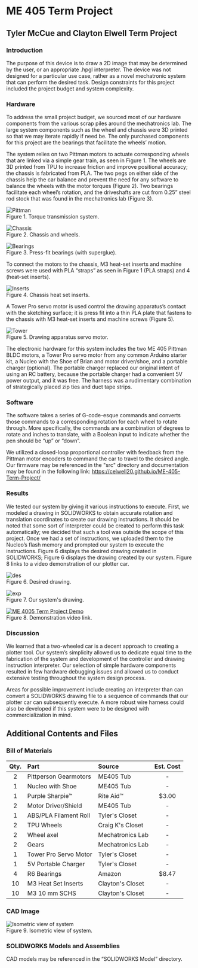 # ME 405 Term Project
## Tyler McCue and Clayton Elwell Term Project



### Introduction
The purpose of this device is to draw a 2D image that may be determined by the user, or an appropriate 
.hpgl interpreter. The device was not designed for a particular use case, rather as a novel mechatronic 
system that can perform the desired task. Design constraints for this project included the project budget 
and system complexity. 

### Hardware
To address the small project budget, we sourced most of our hardware components from the various scrap piles 
around the mechatronics lab. The large system components such as the wheel and chassis were 3D printed so that 
we may iterate rapidly if need be. The only purchased components for this project are the bearings that 
facilitate the wheels’ motion.

The system relies on two Pittman motors to actuate corresponding wheels that are linked via a simple gear train, 
as seen in Figure 1. The wheels are 3D printed from TPU to increase friction and improve positional accuracy; 
the chassis is fabricated from PLA. The two pegs on either side of the chassis help the car balance and prevent 
the need for any software to balance the wheels with the motor torques (Figure 2). Two bearings facilitate each wheel’s 
rotation, and the driveshafts are cut from 0.25” steel rod stock that was found in the mechatronics lab (Figure 3). 

![Pittman](geartrain.JPG)
<br>
Figure 1. Torque transmission system.

![Chassis](sys3.JPG)
<br>
Figure 2. Chassis and wheels.

![Bearings](sys1.JPG)
<br>
Figure 3. Press-fit bearings (with superglue).

To connect the motors to the chassis, M3 heat-set inserts and machine screws were used with PLA “straps” as 
seen in Figure 1 (PLA straps) and 4 (heat-set inserts). 

![Inserts](sys2.JPG)
<br>
Figure 4. Chassis heat set inserts.

A Tower Pro servo motor is used control the drawing apparatus’s contact with the sketching surface; it is 
press fit into a thin PLA plate that fastens to the chassis with M3 heat-set inserts and machine screws (Figure 5).

![Tower](towerpro.PNG)
<br>
Figure 5. Drawing apparatus servo motor.

The electronic hardware for this system includes the two ME 405 Pittman BLDC motors, a Tower Pro servo motor 
from any common Arduino starter kit, a Nucleo with the Shoe of Brian and motor driver/shoe, and a portable 
charger (optional). The portable charger replaced our original intent of using an RC battery, because the 
portable charger had a convenient 5V power output, and it was free. The harness was a rudimentary combination 
of strategically placed zip ties and duct tape strips.

### Software
The software takes a series of G-code-esque commands and converts those commands to a corresponding rotation 
for each wheel to rotate through. More specifically, the commands are a combination of degrees to rotate and 
inches to translate, with a Boolean input to indicate whether the pen should be “up” or “down”. 

We utilized a closed-loop proportional controller with feedback from the Pittman motor encoders to command the 
car to travel to the desired angle. Our firmware may be referenced in the "src" directory and documentation may
be found in the following link: https://celwell20.github.io/ME-405-Term-Project/

### Results
We tested our system by giving it various instructions to execute. First, we modeled a drawing in SOLIDWORKS to 
obtain accurate rotation and translation coordinates to create our drawing instructions. It should be noted that 
some sort of interpreter could be created to perform this task automatically; we decided that such a tool was 
outside the scope of this project. Once we had a set of instructions, we uploaded them to the Nucleo’s flash 
memory and prompted our system to execute the instructions. Figure 6 displays the desired drawing created in 
SOLIDWORKS; Figure 6 displays the drawing created by our system. Figure 8 links to a video demonstration of our 
plotter car.

![des](des.JPG)
<br>
Figure 6. Desired drawing.

![exp](exp.JPG)
<br>
Figure 7. Our system's drawing.

[![ME 4005 Term Project Demo](https://res.cloudinary.com/marcomontalbano/image/upload/v1647303563/video_to_markdown/images/youtube--QUkxFrMt-7k-c05b58ac6eb4c4700831b2b3070cd403.jpg)](https://www.youtube.com/watch?v=QUkxFrMt-7k "ME 405 Term Project Demo")
<br>
Figure 8. Demonstration video link.


### Discussion
We learned that a two-wheeled car is a decent approach to creating a plotter tool. Our system’s simplicity allowed 
us to dedicate equal time to the fabrication of the system and development of the controller and drawing 
instruction interpreter. Our selection of simple hardware components resulted in few hardware debugging issues 
and allowed us to conduct extensive testing throughout the system design process. 

Areas for possible improvement include creating an interpreter than can convert a SOLIDWORKS drawing file to a 
sequence of commands that our plotter car can subsequently execute. A more robust wire harness could also be 
developed if this system were to be designed with commercialization in mind. 


## Additional Contents and Files

### Bill of Materials

| Qty. | Part                  | Source                | Est. Cost |
|:----:|:----------------------|:----------------------|:---------:|
|  2   | Pittperson Gearmotors | ME405 Tub             |     -     |
|  1   | Nucleo with Shoe      | ME405 Tub             |     -     |
|  1   | Purple Sharpie&trade; | Rite Aid&trade;       |   $3.00   |
|  2   | Motor Driver/Shield   | ME405 Tub             |     -     |
|  1   | ABS/PLA Filament Roll | Tyler's Closet        |     -     |
|  2   | TPU Wheels            | Craig K's Closet      |     -     |
|  2   | Wheel axel            | Mechatronics Lab      |     -     |
|  2   | Gears                 | Mechatronics Lab      |     -     |
|  1   | Tower Pro Servo Motor | Tyler's Closet        |     -     |
|  1   | 5V Portable Charger   | Tyler's Closet        |     -     |
|  4   | R6 Bearings           | Amazon                |   $8.47   |
|  10  | M3 Heat Set Inserts   | Clayton's Closet      |     -     |
|  10  | M3 10 mm SCHS         | Clayton's Closet      |     -     |


### CAD Image

![Isometric view of system](cad.PNG)
<br>
Figure 9. Isometric view of system.


### SOLIDWORKS Models and Assemblies
CAD models may be referenced in the “SOLIDWORKS Model” directory.